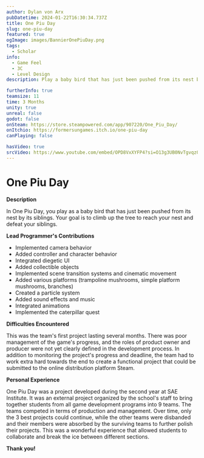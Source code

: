 ```yaml
---
author: Dylan von Arx
pubDatetime: 2024-01-22T16:30:34.737Z
title: One Piu Day
slug: one-piu-day
featured: true
ogImage: images/BannierOnePiuDay.png
tags:
  - Scholar
info:
  - Game Feel
  - 3C
  - Level Design
description: Play a baby bird that has just been pushed from its nest by its brothers and sisters. Your goal is to go up the tree to regain your nest, and defeat your siblings.

furtherInfo: true
teamsize: 11
time: 3 Months
unity: true
unreal: false
godot: false
onSteam: https://store.steampowered.com/app/907220/One_Piu_Day/
onItchio: https://formersungames.itch.io/one-piu-day
canPlaying: false

hasVideo: true
srcVideo: https://www.youtube.com/embed/OPD8VxXYFP4?si=O13g3UB0NvTgvqz0
---
```


# One Piu Day

<b>Description</b>

In One Piu Day, you play as a baby bird that has just been pushed from its nest by its siblings. Your goal is to climb up the tree to reach your nest and defeat your siblings.

<b>Lead Programmer's Contributions</b>

- Implemented camera behavior
- Added controller and character behavior
- Integrated diegetic UI
- Added collectible objects
- Implemented scene transition systems and cinematic movement
- Added various platforms (trampoline mushrooms, simple platform mushrooms, branches)
- Created a particle system
- Added sound effects and music
- Integrated animations
- Implemented the caterpillar quest

<b>Difficulties Encountered</b>

This was the team's first project lasting several months. There was poor management of the game's progress, and the roles of product owner and producer were not yet clearly defined in the development process. In addition to monitoring the project's progress and deadline, the team had to work extra hard towards the end to create a functional project that could be submitted to the online distribution platform Steam.

<b>Personal Experience</b>

One Piu Day was a project developed during the second year at SAE Institute. It was an external project organized by the school's staff to bring together students from all game development programs into 9 teams. The teams competed in terms of production and management. Over time, only the 3 best projects could continue, while the other teams were disbanded and their members were absorbed by the surviving teams to further polish their projects. This was a wonderful experience that allowed students to collaborate and break the ice between different sections.

<b>Thank you!</b>
